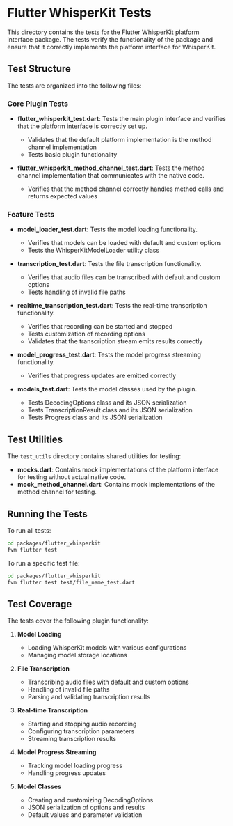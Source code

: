 # Flutter WhisperKit Tests

This directory contains the tests for the Flutter WhisperKit platform interface package. The tests verify the functionality of the package and ensure that it correctly implements the platform interface for WhisperKit.

## Test Structure

The tests are organized into the following files:

### Core Plugin Tests

- **flutter_whisperkit_test.dart**: Tests the main plugin interface and verifies that the platform interface is correctly set up.
  - Validates that the default platform implementation is the method channel implementation
  - Tests basic plugin functionality

- **flutter_whisperkit_method_channel_test.dart**: Tests the method channel implementation that communicates with the native code.
  - Verifies that the method channel correctly handles method calls and returns expected values

### Feature Tests

- **model_loader_test.dart**: Tests the model loading functionality.
  - Verifies that models can be loaded with default and custom options
  - Tests the WhisperKitModelLoader utility class

- **transcription_test.dart**: Tests the file transcription functionality.
  - Verifies that audio files can be transcribed with default and custom options
  - Tests handling of invalid file paths

- **realtime_transcription_test.dart**: Tests the real-time transcription functionality.
  - Verifies that recording can be started and stopped
  - Tests customization of recording options
  - Validates that the transcription stream emits results correctly

- **model_progress_test.dart**: Tests the model progress streaming functionality.
  - Verifies that progress updates are emitted correctly

- **models_test.dart**: Tests the model classes used by the plugin.
  - Tests DecodingOptions class and its JSON serialization
  - Tests TranscriptionResult class and its JSON serialization
  - Tests Progress class and its JSON serialization

## Test Utilities

The `test_utils` directory contains shared utilities for testing:

- **mocks.dart**: Contains mock implementations of the platform interface for testing without actual native code.
- **mock_method_channel.dart**: Contains mock implementations of the method channel for testing.

## Running the Tests

To run all tests:

```bash
cd packages/flutter_whisperkit
fvm flutter test
```

To run a specific test file:

```bash
cd packages/flutter_whisperkit
fvm flutter test test/file_name_test.dart
```

## Test Coverage

The tests cover the following plugin functionality:

1. **Model Loading**
   - Loading WhisperKit models with various configurations
   - Managing model storage locations

2. **File Transcription**
   - Transcribing audio files with default and custom options
   - Handling of invalid file paths
   - Parsing and validating transcription results

3. **Real-time Transcription**
   - Starting and stopping audio recording
   - Configuring transcription parameters
   - Streaming transcription results

4. **Model Progress Streaming**
   - Tracking model loading progress
   - Handling progress updates

5. **Model Classes**
   - Creating and customizing DecodingOptions
   - JSON serialization of options and results
   - Default values and parameter validation
